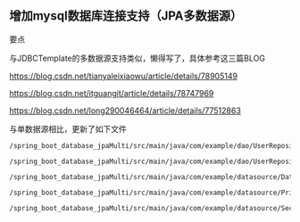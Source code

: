 增加mysql数据库连接支持（JPA多数据源）
---

要点

与JDBCTemplate的多数据源支持类似，懒得写了，具体参考这三篇BLOG

https://blog.csdn.net/tianyaleixiaowu/article/details/78905149

https://blog.csdn.net/itguangit/article/details/78747969

https://blog.csdn.net/long290046464/article/details/77512863

与单数据源相比，更新了如下文件

```
/spring_boot_database_jpaMulti/src/main/java/com/example/dao/UserRepository/UserRepository.java

/spring_boot_database_jpaMulti/src/main/java/com/example/dao/UserRepository2/UserRepository2.java

/spring_boot_database_jpaMulti/src/main/java/com/example/datasource/DataSourceConfig.java

/spring_boot_database_jpaMulti/src/main/java/com/example/datasource/PrimaryJpaConfig.java

/spring_boot_database_jpaMulti/src/main/java/com/example/datasource/SecondJpaConfig.java
```

